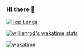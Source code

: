 ### Hi there 👋
[![Top Langs](https://github-readme-stats.vercel.app/api/top-langs/?username=jplt001&layout=compact)](https://github.com/jplt001)

[![willianrod's wakatime stats](https://github-readme-stats.vercel.app/api/wakatime?username=jplt001)](https://github.com/anuraghazra/github-readme-stats)

[![wakatime](https://wakatime.com/badge/user/885b8cd2-8066-4c9c-ac56-5acf8a5f6efe.svg)](https://wakatime.com/@885b8cd2-8066-4c9c-ac56-5acf8a5f6efe)
<!--
**jplt001/jplt001** is a ✨ _special_ ✨ repository because its `README.md` (this file) appears on your GitHub profile.

Here are some ideas to get you started:

- 🔭 I’m currently working on ...
- 🌱 I’m currently learning ...
- 👯 I’m looking to collaborate on ...
- 🤔 I’m looking for help with ...
- 💬 Ask me about ...
- 📫 How to reach me: ...
- 😄 Pronouns: ...
- ⚡ Fun fact: ...
-->
